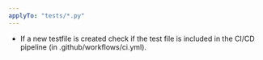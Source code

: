 ```yaml
---
applyTo: "tests/*.py"
---
```


- If a new testfile is created check if the test file is included in the CI/CD pipeline (in .github/workflows/ci.yml).
